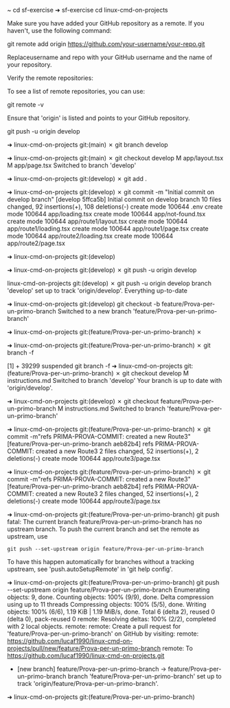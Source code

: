  ~ cd sf-exercise
➜  sf-exercise cd linux-cmd-on-projects

Make sure you have added your GitHub repository as a remote. If you haven't, use the following command:

git remote add origin https://github.com/your-username/your-repo.git

Replaceusername and repo with your GitHub username and the name of your repository.

Verify the remote repositories:

To see a list of remote repositories, you can use:

git remote -v

Ensure that 'origin' is listed and points to your GitHub repository.

git push -u origin develop

➜  linux-cmd-on-projects git:(main) ✗ git branch develop

➜  linux-cmd-on-projects git:(main) ✗ git checkout develop
M	app/layout.tsx
M	app/page.tsx
Switched to branch 'develop'

➜  linux-cmd-on-projects git:(develop) ✗ git add .

➜  linux-cmd-on-projects git:(develop) ✗ git commit -m "Initial commit on develop branch"
[develop 5ffca5b] Initial commit on develop branch
 10 files changed, 92 insertions(+), 108 deletions(-)
 create mode 100644 .env
 create mode 100644 app/loading.tsx
 create mode 100644 app/not-found.tsx
 create mode 100644 app/route1/layout.tsx
 create mode 100644 app/route1/loading.tsx
 create mode 100644 app/route1/page.tsx
 create mode 100644 app/route2/loading.tsx
 create mode 100644 app/route2/page.tsx

➜  linux-cmd-on-projects git:(develop)

➜  linux-cmd-on-projects git:(develop) ✗ git push -u origin develop

 linux-cmd-on-projects git:(develop) ✗ git push -u origin develop
branch 'develop' set up to track 'origin/develop'.
Everything up-to-date

➜  linux-cmd-on-projects git:(develop) git checkout -b feature/Prova-per-un-primo-branch
Switched to a new branch 'feature/Prova-per-un-primo-branch'

➜  linux-cmd-on-projects git:(feature/Prova-per-un-primo-branch) ✗

➜  linux-cmd-on-projects git:(feature/Prova-per-un-primo-branch) ✗ git branch -f

[1]  + 39299 suspended  git branch -f
➜  linux-cmd-on-projects git:(feature/Prova-per-un-primo-branch) ✗ git checkout develop
M	instructions.md
Switched to branch 'develop'
Your branch is up to date with 'origin/develop'.

➜  linux-cmd-on-projects git:(develop) ✗ git checkout feature/Prova-per-un-primo-branch
M	instructions.md
Switched to branch 'feature/Prova-per-un-primo-branch'

➜  linux-cmd-on-projects git:(feature/Prova-per-un-primo-branch) ✗ git commit -m"refs PRIMA-PROVA-COMMIT: created a new Route3"
[feature/Prova-per-un-primo-branch aeb82b4] refs PRIMA-PROVA-COMMIT: created a new Route3
 2 files changed, 52 insertions(+), 2 deletions(-)
 create mode 100644 app/route3/page.tsx

➜  linux-cmd-on-projects git:(feature/Prova-per-un-primo-branch) ✗ git commit -m"refs PRIMA-PROVA-COMMIT: created a new Route3"
[feature/Prova-per-un-primo-branch aeb82b4] refs PRIMA-PROVA-COMMIT: created a new Route3
 2 files changed, 52 insertions(+), 2 deletions(-)
 create mode 100644 app/route3/page.tsx

➜  linux-cmd-on-projects git:(feature/Prova-per-un-primo-branch) git push
fatal: The current branch feature/Prova-per-un-primo-branch has no upstream branch.
To push the current branch and set the remote as upstream, use

    git push --set-upstream origin feature/Prova-per-un-primo-branch

To have this happen automatically for branches without a tracking
upstream, see 'push.autoSetupRemote' in 'git help config'.

➜  linux-cmd-on-projects git:(feature/Prova-per-un-primo-branch)  git push --set-upstream origin feature/Prova-per-un-primo-branch
Enumerating objects: 9, done.
Counting objects: 100% (9/9), done.
Delta compression using up to 11 threads
Compressing objects: 100% (5/5), done.
Writing objects: 100% (6/6), 1.19 KiB | 1.19 MiB/s, done.
Total 6 (delta 2), reused 0 (delta 0), pack-reused 0
remote: Resolving deltas: 100% (2/2), completed with 2 local objects.
remote:
remote: Create a pull request for 'feature/Prova-per-un-primo-branch' on GitHub by visiting:
remote:      https://github.com/lucaf1990/linux-cmd-on-projects/pull/new/feature/Prova-per-un-primo-branch
remote:
To https://github.com/lucaf1990/linux-cmd-on-projects.git
 * [new branch]      feature/Prova-per-un-primo-branch -> feature/Prova-per-un-primo-branch
branch 'feature/Prova-per-un-primo-branch' set up to track 'origin/feature/Prova-per-un-primo-branch'.

➜  linux-cmd-on-projects git:(feature/Prova-per-un-primo-branch)
